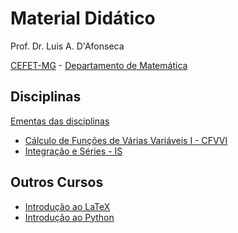 # Material Didático

Prof. Dr. Luis A. D'Afonseca

[CEFET-MG](https://www.cefetmg.br/home) -
[Departamento de Matemática](https://www.dm.cefetmg.br)

## Disciplinas

[Ementas das disciplinas](https://www.dm.cefetmg.br/ensino/disciplinas/disciplinas-do-nucleo-de-matematica-grad)

- [Cálculo de Funções de Várias Variáveis I - CFVVI](cfvv1/index.md)
- [Integração e Séries - IS](is/index.md)

## Outros Cursos

- [Introdução ao LaTeX](pages/latex/latex.md)
- [Introdução ao Python](python/index.md)

